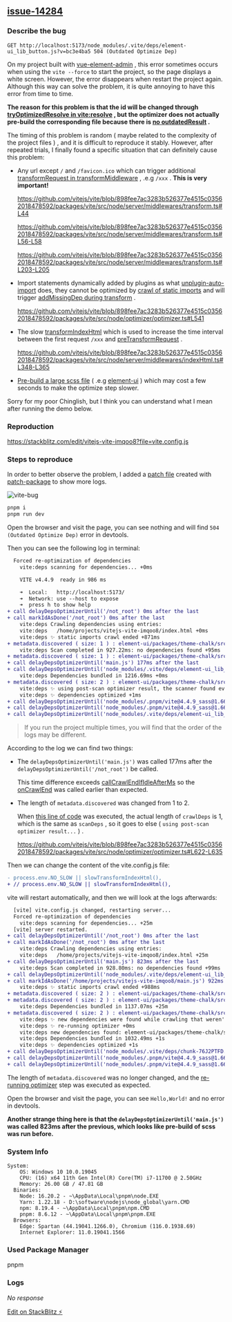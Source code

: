 ## [issue-14284](https://github.com/vitejs/vite/issues/14284)

### Describe the bug

```
GET http://localhost:5173/node_modules/.vite/deps/element-ui_lib_button.js?v=bc3e4ba5 504 (Outdated Optimize Dep)
```

On my project built with [vue-element-admin](https://github.com/PanJiaChen/vue-element-admin) , this error sometimes occurs when using the `vite --force` to start the project, so the page displays a white screen. However, the error disappears when restart the project again. Although this way can solve the problem, it is quite annoying to have this error from time to time.

**The reason for this problem is that the id will be changed through [tryOptimizedResolve in vite:resolve](https://github.com/vitejs/vite/blob/v4.4.9/packages/vite/src/node/plugins/resolve.ts#L337-L351) , but the optimizer does not actually pre-build the corresponding file because there is [no outdatedResult](https://github.com/vitejs/vite/blob/v4.4.9/packages/vite/src/node/optimizer/optimizer.ts#L651-L681) .**

The timing of this problem is random ( maybe related to the complexity of the project files ) , and it is difficult to reproduce it stably. However, after repeated trials, I finally found a specific situation that can definitely cause this problem:

- Any url except `/` and `/favicon.ico` which can trigger additional [transformRequest in transformMiddleware](https://github.com/vitejs/vite/blob/v4.4.9/packages/vite/src/node/server/middlewares/transform.ts#L203-L205) , .e.g `/xxx` . **This is very important!**

  https://github.com/vitejs/vite/blob/898fee7ac3283b526377e4515c03562018478592/packages/vite/src/node/server/middlewares/transform.ts#L44

  https://github.com/vitejs/vite/blob/898fee7ac3283b526377e4515c03562018478592/packages/vite/src/node/server/middlewares/transform.ts#L56-L58

  https://github.com/vitejs/vite/blob/898fee7ac3283b526377e4515c03562018478592/packages/vite/src/node/server/middlewares/transform.ts#L203-L205

- Import statements dynamically added by plugins as what [unplugin-auto-import](https://www.npmjs.com/package/unplugin-auto-import) does, they cannot be optimized by [crawl of static imports](https://github.com/vitejs/vite/blob/v4.4.9/packages/vite/src/node/optimizer/optimizer.ts#L197) and will trigger [addMissingDep during transform](https://github.com/vitejs/vite/blob/v4.4.9/packages/vite/src/node/optimizer/optimizer.ts#L541) .

  https://github.com/vitejs/vite/blob/898fee7ac3283b526377e4515c03562018478592/packages/vite/src/node/optimizer/optimizer.ts#L541

- The slow [transformIndexHtml](https://github.com/vitejs/vite/blob/v4.4.9/packages/vite/src/node/server/middlewares/indexHtml.ts#L62-L64) which is used to increase the time interval between the first request `/xxx` and [preTransformRequest](https://github.com/vitejs/vite/blob/v4.4.9/packages/vite/src/node/server/middlewares/indexHtml.ts#L348) .

  https://github.com/vitejs/vite/blob/898fee7ac3283b526377e4515c03562018478592/packages/vite/src/node/server/middlewares/indexHtml.ts#L348-L365

- [Pre-build a large scss file](https://github.com/vitejs/vite/issues/7719#issuecomment-1098683109) ( .e.g [element-ui](https://github.com/ElemeFE/element/blob/v2.15.14/packages/theme-chalk/src/index.scss) ) which may cost a few seconds to make the optimize step slower.

Sorry for my poor Chinglish, but I think you can understand what I mean after running the demo below.

### Reproduction

https://stackblitz.com/edit/vitejs-vite-imqoo8?file=vite.config.js

### Steps to reproduce

In order to better observe the problem, I added a [patch file](https://github.com/anyesu/vitejs-vite-imqoo8/blob/main/patches/vite%2B4.4.9.patch) created with [patch-package](https://www.npmjs.com/package/patch-package) to show more logs.

![vite-bug](https://github.com/vitejs/vite/assets/48339798/17e60cba-c505-4166-ac80-319d99abb61f)

```bash
pnpm i
pnpm run dev
```

Open the browser and visit the page, you can see nothing and will find `504 (Outdated Optimize Dep)` error in devtools.

Then you can see the following log in terminal:

```diff
  Forced re-optimization of dependencies
    vite:deps scanning for dependencies... +0ms

    VITE v4.4.9  ready in 986 ms

    ➜  Local:   http://localhost:5173/
    ➜  Network: use --host to expose
    ➜  press h to show help
+ call delayDepsOptimizerUntil('/not_root') 0ms after the last
+ call markIdAsDone('/not_root') 0ms after the last
    vite:deps Crawling dependencies using entries:
    vite:deps   /home/projects/vitejs-vite-imqoo8/index.html +0ms
    vite:deps ✨ static imports crawl ended +871ms
+ metadata.discovered ( size: 1 ) : element-ui/packages/theme-chalk/src/index.scss
    vite:deps Scan completed in 927.22ms: no dependencies found +95ms
+ metadata.discovered ( size: 1 ) : element-ui/packages/theme-chalk/src/index.scss
+ call delayDepsOptimizerUntil('main.js') 177ms after the last
+ call delayDepsOptimizerUntil('node_modules/.vite/deps/element-ui_lib_button.js?v=1d7c7005') 10ms after the last
    vite:deps Dependencies bundled in 1216.69ms +0ms
+ metadata.discovered ( size: 2 ) : element-ui/packages/theme-chalk/src/index.scss, element-ui/lib/button
    vite:deps ✨ using post-scan optimizer result, the scanner found every used dependency +1s
    vite:deps ✨ dependencies optimized +1ms
+ call delayDepsOptimizerUntil('node_modules/.pnpm/vite@4.4.9_sass@1.66.1/node_modules/vite/dist/client/client.mjs') 1175ms after the last
+ call delayDepsOptimizerUntil('node_modules/.pnpm/vite@4.4.9_sass@1.66.1/node_modules/vite/dist/client/env.mjs') 3ms after the last
+ call delayDepsOptimizerUntil('node_modules/.vite/deps/element-ui_lib_button.js?v=1d7c7005') 405ms after the last
```

> If you run the project multiple times, you will find that the order of the logs may be different.

According to the log we can find two things:

- The `delayDepsOptimizerUntil('main.js')` was called 177ms after the `delayDepsOptimizerUntil('/not_root')` be called.

  This time difference exceeds [callCrawlEndIfIdleAfterMs](https://github.com/vitejs/vite/blob/v4.4.9/packages/vite/src/node/optimizer/optimizer.ts#L718) so the [onCrawlEnd](https://github.com/vitejs/vite/blob/v4.4.9/packages/vite/src/node/optimizer/optimizer.ts#L612) was called earlier than expected.

- The length of `metadata.discovered` was changed from 1 to 2.

  When [this line of code](https://github.com/vitejs/vite/blob/v4.4.9/packages/vite/src/node/optimizer/optimizer.ts#L622) was executed, the actual length of `crawlDeps` is 1, which is the same as `scanDeps` , so it goes to else ( `using post-scan optimizer result...` ) .

  https://github.com/vitejs/vite/blob/898fee7ac3283b526377e4515c03562018478592/packages/vite/src/node/optimizer/optimizer.ts#L622-L635

Then we can change the content of the vite.config.js file:

```diff
- process.env.NO_SLOW || slowTransformIndexHtml(),
+ // process.env.NO_SLOW || slowTransformIndexHtml(),
```

vite will restart automatically, and then we will look at the logs afterwards:

```diff
  [vite] vite.config.js changed, restarting server...
  Forced re-optimization of dependencies
    vite:deps scanning for dependencies... +25m
  [vite] server restarted.
+ call delayDepsOptimizerUntil('/not_root') 0ms after the last
+ call markIdAsDone('/not_root') 0ms after the last
    vite:deps Crawling dependencies using entries:
    vite:deps   /home/projects/vitejs-vite-imqoo8/index.html +25m
+ call delayDepsOptimizerUntil('main.js') 823ms after the last
    vite:deps Scan completed in 928.80ms: no dependencies found +99ms
+ call delayDepsOptimizerUntil('node_modules/.vite/deps/element-ui_lib_button.js?v=e80a6e76') 100ms after the last
+ call markIdAsDone('/home/projects/vitejs-vite-imqoo8/main.js') 922ms after the last
    vite:deps ✨ static imports crawl ended +988ms
+ metadata.discovered ( size: 2 ) : element-ui/packages/theme-chalk/src/index.scss, element-ui/lib/button
+ metadata.discovered ( size: 2 ) : element-ui/packages/theme-chalk/src/index.scss, element-ui/lib/button
    vite:deps Dependencies bundled in 1137.07ms +25m
+ metadata.discovered ( size: 2 ) : element-ui/packages/theme-chalk/src/index.scss, element-ui/lib/button
    vite:deps ✨ new dependencies were found while crawling that weren't detected by the scanner +1s
    vite:deps ✨ re-running optimizer +0ms
    vite:deps new dependencies found: element-ui/packages/theme-chalk/src/index.scss, element-ui/lib/button +6ms
    vite:deps Dependencies bundled in 1032.49ms +1s
    vite:deps ✨ dependencies optimized +1s
+ call delayDepsOptimizerUntil('node_modules/.vite/deps/chunk-76J2PTFD.js?v=b0e72c20') 2196ms after the last
+ call delayDepsOptimizerUntil('node_modules/.pnpm/vite@4.4.9_sass@1.66.1/node_modules/vite/dist/client/client.mjs') 4394ms after the last
+ call delayDepsOptimizerUntil('node_modules/.pnpm/vite@4.4.9_sass@1.66.1/node_modules/vite/dist/client/env.mjs') 2ms after the last
```

The length of `metadata.discovered` was no longer changed, and the [re-running optimizer](https://github.com/vitejs/vite/blob/v4.4.9/packages/vite/src/node/optimizer/optimizer.ts#L671-L672) step was executed as expected.

Open the browser and visit the page, you can see `Hello,World!` and no error in devtools.

**Another strange thing here is that the `delayDepsOptimizerUntil('main.js')` was called 823ms after the previous, which looks like pre-build of scss was run before.**

### System Info

```shell
System:
    OS: Windows 10 10.0.19045
    CPU: (16) x64 11th Gen Intel(R) Core(TM) i7-11700 @ 2.50GHz
    Memory: 26.00 GB / 47.81 GB
  Binaries:
    Node: 16.20.2 - ~\AppData\Local\pnpm\node.EXE
    Yarn: 1.22.18 - D:\software\nodejs\node_global\yarn.CMD
    npm: 8.19.4 - ~\AppData\Local\pnpm\npm.CMD
    pnpm: 8.6.12 - ~\AppData\Local\pnpm\pnpm.EXE
  Browsers:
    Edge: Spartan (44.19041.1266.0), Chromium (116.0.1938.69)
    Internet Explorer: 11.0.19041.1566
```

### Used Package Manager

pnpm

### Logs

_No response_

[Edit on StackBlitz ⚡️](https://stackblitz.com/edit/vitejs-vite-imqoo8)
